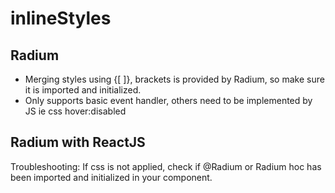 # inlineStyles

## Radium
* Merging styles using {[ ]}, brackets is provided by Radium, so make sure it is imported and initialized.
* Only supports basic event handler, others need to be implemented by JS ie css hover:disabled

## Radium with ReactJS
Troubleshooting: If css is not applied, check if @Radium or Radium hoc has been imported and initialized in your component.
